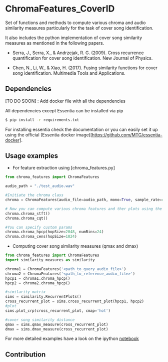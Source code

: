 # ChromaFeatures_CoverID

Set of functions and methods to compute various chroma and audio similarity measures particularly for the task of cover song identification.

It also includes the python implementation of cover song similarity measures as mentioned in the following papers.

* Serra, J., Serra, X., & Andrzejak, R. G. (2009). Cross recurrence quantification for cover song identification. New Journal of Physics.

* Chen, N., Li, W., & Xiao, H. (2017). Fusing similarity functions for cover song identification. Multimedia Tools and Applications.


## Dependencies

[TO DO SOON] : Add docker file with all the dependencies

All dependencies except Essentia can be installed via pip

```bash
$ pip install -r requirements.txt
```

For installing essentia check the documentation or you can easily set it up using the official 
(Essentia docker image)[https://github.com/MTG/essentia-docker].



## Usage examples

* For feature extraction using [chroma_features.py]

```python
from chroma_features import ChromaFeatures

audio_path = "./test_audio.wav"

#Initiate the chroma class
chroma = ChromaFeatures(audio_file=audio_path, mono=True, sample_rate=44100)

# Now you can compute various chroma features and ther plots using the various methods of object chroma
chroma.chroma_stft()
chroma.chroma_cqt()

#You can specify custom params
chroma.chroma_hpcp(hopSize=2048, numBins=24)
chroma.chroma_cens(hopSize=1024)

```

* Computing cover song similarity measures (qmax and dmax)

```python
from chroma_features import ChromaFeatures
import similarity_measures as similarity

chroma1 = ChromaFeatures('<path_to_query_audio_file>')
chroma2 = ChromaFeatures('<path_to_reference_audio_file>')
hpcp1 = chroma1.chroma_hpcp()
hpcp2 = chroma2.chroma_hpcp()

#similarity matrix
sims = similarity.RecurrentPlots()
cross_recurrent_plot = sims.cross_recurrent_plot(hpcp1, hpcp2)
#plot
sims.plot_crp(cross_recurrent_plot, cmap='hot')

#cover song similarity distance
qmax = sims.qmax_measure(cross_recurrent_plot)
dmax = sims.dmax_measure(cross_recurrent_plot)

```

For more detailed examples have a look on the ipython [notebook](examples.ipynb)



## Contribution

